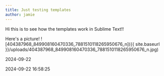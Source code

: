```yaml
---
title: Just testing templates
author: jamie
---
```

Hi this is to see how the templates work in Sublime Text!!

Here's a picture!
![404387968_849908160470336_7881510118265950676_n]({{ site.baseurl }}/uploads/404387968_849908160470336_7881510118265950676_n.jpg)

2024-09-22

2024-09-22 16:58:25

